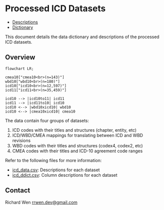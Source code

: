 # Processed ICD Datasets

* [Descriptions](icd_data.csv)
* [Dictionary](icd_ddict.csv)

This document details the data dictionary and descriptions of the processed ICD datasets.

## Overview

```mermaid
flowchart LR;

cmea10["cmea10<br>(n=143)"]
wbd10["wbd10<br>(n=180)"]
icd10["icd10<br>(n=12,597)"]
icd11["icd11<br>(n=35,459)"]

icd10 --> |icd10to11| icd11
icd11 --> |icd11to10| icd10
icd10 <--> |wbd10xicd10| wbd10
icd10 <--> |cmea10xicd10| cmea10
```

The data contain four groups of datasets:

1. ICD codes with their titles and structures (chapter, entity, etc)
2. ICD/WBD/CMEA mappings for translating between ICD and WBD revisions
3. WBD codes with their titles and structures (codex4, codex2, etc)
4. CMEA codes with their titles and ICD-10 agreement code ranges

Refer to the following files for more information:

* [icd_data.csv](icd_data.csv): Descriptions for each dataset
* [icd_ddict.csv](icd_ddict.csv): Column descriptions for each dataset

## Contact

Richard Wen <rrwen.dev@gmail.com>
